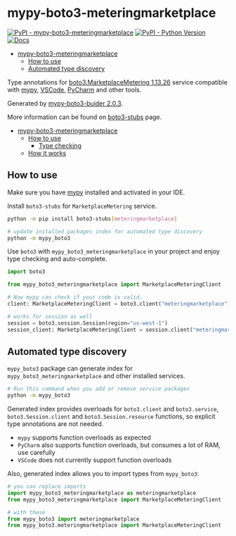 # mypy-boto3-meteringmarketplace

[![PyPI - mypy-boto3-meteringmarketplace](https://img.shields.io/pypi/v/mypy-boto3-meteringmarketplace.svg?color=blue)](https://pypi.org/project/mypy-boto3-meteringmarketplace)
[![PyPI - Python Version](https://img.shields.io/pypi/pyversions/mypy-boto3-meteringmarketplace.svg?color=blue)](https://pypi.org/project/mypy-boto3-meteringmarketplace)
[![Docs](https://img.shields.io/readthedocs/mypy-boto3-builder.svg?color=blue)](https://mypy-boto3-builder.readthedocs.io/)

- [mypy-boto3-meteringmarketplace](#mypy-boto3-meteringmarketplace)
  - [How to use](#how-to-use)
  - [Automated type discovery](#automated-type-discovery)


Type annotations for
[boto3.MarketplaceMetering 1.13.26](https://boto3.amazonaws.com/v1/documentation/api/1.13.26/reference/services/meteringmarketplace.html#MarketplaceMetering) service
compatible with [mypy](https://github.com/python/mypy), [VSCode](https://code.visualstudio.com/),
[PyCharm](https://www.jetbrains.com/pycharm/) and other tools.

Generated by [mypy-boto3-buider 2.0.3](https://github.com/vemel/mypy_boto3_builder).

More information can be found on [boto3-stubs](https://pypi.org/project/boto3-stubs/) page.

- [mypy-boto3-meteringmarketplace](#mypy-boto3-meteringmarketplace)
  - [How to use](#how-to-use)
    - [Type checking](#type-checking)
  - [How it works](#how-it-works)

## How to use

Make sure you have [mypy](https://github.com/python/mypy) installed and activated in your IDE.

Install `boto3-stubs` for `MarketplaceMetering` service.

```bash
python -m pip install boto3-stubs[meteringmarketplace]

# update installed packages index for automated type discovery
python -m mypy_boto3
```

Use `boto3` with `mypy_boto3_meteringmarketplace` in your project and enjoy type checking and auto-complete.

```python
import boto3

from mypy_boto3_meteringmarketplace import MarketplaceMeteringClient

# Now mypy can check if your code is valid.
client: MarketplaceMeteringClient = boto3.client("meteringmarketplace")

# works for session as well
session = boto3.session.Session(region="us-west-1")
session_client: MarketplaceMeteringClient = session.client("meteringmarketplace")

```

## Automated type discovery

`mypy_boto3` package can generate index for `mypy_boto3_meteringmarketplace` and other installed services.

```bash
# Run this command when you add or remove service packages
python -m mypy_boto3
```

Generated index provides overloads for `boto3.client` and `boto3.service`,
`boto3.Session.client` and `boto3.Session.resource` functions,
so explicit type annotations are not needed.

- `mypy` supports function overloads as expected
- `PyCharm` also supports function overloads, but consumes a lot of RAM, use carefully
- `VSCode` does not currently support function overloads

Also, generated index allows you to import types from `mypy_boto3`:

```python
# you can replace imports
import mypy_boto3_meteringmarketplace as meteringmarketplace
from mypy_boto3_meteringmarketplace import MarketplaceMeteringClient

# with these
from mypy_boto3 import meteringmarketplace
from mypy_boto3.meteringmarketplace import MarketplaceMeteringClient
```